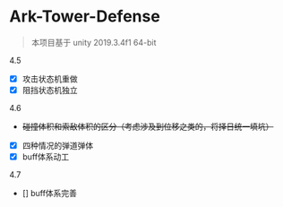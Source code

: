 # Ark-Tower-Defense

> 本项目基于 unity 2019.3.4f1 64-bit

4.5
- [x] 攻击状态机重做
- [x] 阻挡状态机独立

4.6
- ~~碰撞体积和索敌体积的区分（考虑涉及到位移之类的，将择日统一填坑）~~
- [x] 四种情况的弹道弹体
- [x] buff体系动工

4.7
- [] buff体系完善

